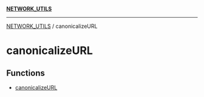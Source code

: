 [**NETWORK_UTILS**](../README.md)

***

[NETWORK_UTILS](../README.md) / canonicalizeURL

# canonicalizeURL

## Functions

- [canonicalizeURL](functions/canonicalizeURL.md)
